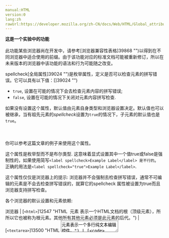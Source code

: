 ```yaml
---
manual:HTML
version:0
lang:zh
rawUrl:https://developer.mozilla.org/zh-CN/docs/Web/HTML/Global_attributes/spellcheck#Browser_compatibility
---
```






**这是一个实验中的功能**<br></br>此功能某些浏览器尚在开发中，请参考[浏览器兼容性表格]39868 "")以得到在不同浏览器中适合使用的前缀。由于该功能对应的标准文档可能被重新修订，所以在未来版本的浏览器中该功能的语法和行为可能随之改变。




spellcheck[全局属性]39024 "")是枚举属性，定义是否可以检查元素的拼写错误。它可以具有以下值：[]39024 "")


* `true`, 设置在可能的情况下会去检查元素内容的拼写错误;
* `false`, 设置在可能的情况下关闭对元素内容拼写检查.


如果没有设置这个属性，默认值由元素自身类型和浏览器设置决定。默认值也可以被继承，当有祖先元素的*spellcheck*设置为`true`的情况下，子元素的默认值也是`true`。<br></br><br></br>你可以参考这篇文章的例子来使用这个属性。



这个属性是枚举型而不是布尔类型. 这意味着显式设置其中一个值true或false是强制性的，如果使用简写`<label spellcheck>Example Label</label> 是不行的`。 正确的用法是`<label spellcheck="true">Example Label</label>`.



这个属性仅仅是浏览器上的提示: 浏览器并不会强制去检查拼写错误，通常不可编辑的元素是不会去检查拼写错误的，就算它的spellcheck 属性被设置为true而且浏览器支持拼写检查。



各个浏览器的默认设置和元素依赖:


浏览器 | [`<html>`]12547 "HTML <html> 元素 表示一个HTML文档的根（顶级元素），所所以它也被称为根元素。其他所有其他元素必须是此元素的后代。") | [`<textarea>`]13500 "HTML <textarea> 元素表示一个多行纯文本编辑控件。") | [`<input>`]394 "HTML <input> 元素用于为基于Web的表单创建交互式控件，以便接受来自用户的数据。") | 其他 | 附注 
Firefox | `false` | `false` | `false` | *inherited* | 当`layout.spellcheckDefault`值为`0` 
**`false`** | **`true`** | ***inherited*** | ***inherited*** | **当`layout.spellcheckDefault`值为`1`(default value)** 
`false` | `true` | `true` | *inherited* | 当`layout.spellcheckDefault`值为`2` 
Seamonkey | `false` | `false` | `false` | *inherited* | 当`layout.spellcheckDefault`值为`0` 
**`false`** | **`true`** | ***inherited*** | ***inherited*** | **当`layout.spellcheckDefault`值为1**（默认如此）**** 
`false` | `true` | `true` | *inherited* | 当`layout.spellcheckDefault`值为`2` 
Camino | `false` | `false` | `false` | *inherited* | 当`layout.spellcheckDefault`值为`0` 
`false` | `true` | *inherited* | *inherited* | 当`layout.spellcheckDefault`值为`1` 
**`false`** | **`true`** | **`true`** | ***inherited*** | **当layout.spellcheckDefault值为`2`**（默认如此）**** 
Chrome | `false` | `true` | ? | *inherited* 
Internet Explorer | `false` | `true` | ? | *inherited* 
Opera | `false` | `true` | ? | *inherited* 
Safari | `false` | `true` | ? | *inherited* 


## 规范<a name="规范"></a>

规范 | 状态 | 附注 
[HTML Living Standard<br></br><small>spellcheck</small>]39869 "") | Living Standard | 与最新的快照相比没有变化，[HTML 5.1]11883 "HTML 5.1") 
[HTML 5.1<br></br><small>spellcheck</small>]39870 "") | Recommendation | [HTML Living Standard]11885 "HTML Living Standard")的快照，初始定义 


## 浏览器兼容性<a name="浏览器兼容性"></a>


**[We&#39;re converting our compatibility data into a machine-readable JSON format]3344 "")**. This compatibility table still uses the old format, because we haven&#39;t yet converted the data it contains.**[Find out how you can help!]3392 "")**


* 
* 

功能 | Chrome | Firefox (Gecko) | Internet Explorer | Opera | Safari 
Basic support | (Yes) | [2.0]12369 "Released on 2006-10-24.")(1.8.1) | (Yes) | (Yes) | (Yes) 




## 另见<a name="另见"></a>

* 所有[全局属性]39024 "")



